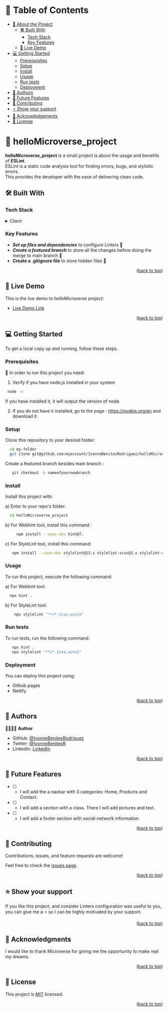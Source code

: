 
# 📗 Table of Contents

- [📖 About the Project](#about-project)
  - [🛠 Built With](#built-with)
    - [Tech Stack](#tech-stack)
    - [Key Features](#key-features)
  - [🚀 Live Demo](#live-demo)
- [💻 Getting Started](#getting-started)
  - [Prerequisites](#prerequisites)
  - [Setup](#setup)
  - [Install](#install)
  - [Usage](#usage)
  - [Run tests](#run-tests)
  - [Deployment](#deployment)
- [👥 Authors](#authors)
- [🔭 Future Features](#future-features)
- [🤝 Contributing](#contributing)
- [⭐️ Show your support](#support)
- [🙏 Acknowledgements](#acknowledgements)
- [📝 License](#license)

<!-- PROJECT DESCRIPTION -->

# 📖 helloMicroverse_project <a name="about-project"></a>

**helloMicroverse_project** is a small project is about the usage and benefits of <strong>ESLint</strong>.<br/>
  ESLint is a static code analysis tool for finding errors, bugs, and stylistic errors.<br/>
  This provides the developer with the ease of delivering clean code.<br/>

## 🛠 Built With <a name="built-with"></a>

### Tech Stack <a name="tech-stack"></a>

<details>
  <summary>Client</summary>
  <ul>
    <li><a href="https://developer.mozilla.org/en-US/docs/Web/HTML">HTML</a></li>
    <li><a href="https://www.w3schools.com/css/">CSS</a></li>
  </ul>
</details>

<!-- Features -->

### Key Features <a name="key-features"></a>

- ***Set up files and dependencies*** to configure Linters 📍
- ***Create a featured branch*** to store all the changes before doing the merge to main branch 📍
- **Create a .gitignore file** to store hidden files 📍

<p align="right">(<a href="#readme-top">back to top</a>)</p>

<!-- LIVE DEMO -->

## 🚀 Live Demo <a name="live-demo"></a>

This is the live demo to <em>helloMicroverse project</em>: <br/>

- [Live Demo Link](https://ivonnebenitesrodriguez.github.io/helloMicroverse/)

<p align="right">(<a href="#readme-top">back to top</a>)</p>

<!-- GETTING STARTED -->

## 💻 Getting Started <a name="getting-started"></a>

To get a local copy up and running, follow these steps.

### Prerequisites

📍 In order to run this project you need:

1) Verify if you have node.js installed in your system

```sh
 node -v
```
If you have installed it, it will output the version of node.

2) If you do not have it installed, go to the page : https://nodejs.org/en and download it.

### Setup

Clone this repository to your desired folder:

```sh
  cd my-folder
  git clone git@github.com:myaccount/IvonneBenitesRodriguez/helloMicroverse_project.git
```

Create a featured branch besides main branch :

```sh
   git checkout -b nameofyournewbranch
```

### Install <br/>

Install this project with:<br/>

a) Enter to your repo's folder:

```sh
  cd helloMicroverse_project
```

b) For Webhint tool, install this command :

```sh
     npm install --save-dev hint@7.
```

c) For StyleLint tool, install this command:

```sh
   npm install --save-dev stylelint@13.x stylelint-scss@3.x stylelint-config-standard@21.x stylelint-csstree-validator@1.x
```

### Usage

To run this project, execute the following command:

a) For Webhint tool:

```sh
  npx hint .
```
b) For StyleLint tool:
```sh
    npx stylelint "**/*.{css,scss}"
```

### Run tests

To run tests, run the following command:

```sh
   npx hint .
   npx stylelint "**/*.{css,scss}"
```


### Deployment

You can deploy this project using:
- Github pages
- Netlify 


<p align="right">(<a href="#readme-top">back to top</a>)</p>

<!-- AUTHORS -->

## 👥 Authors <a name="authors"></a>

👩🏽‍💻🌸 **Author**

- GitHub: [@IvonneBenitesRodriguez](https://github.com/IvonneBenitesRodriguez)
- Twitter: [@IvonneBenitesR](https://twitter.com/IvonneBenitesR)
- LinkedIn: [LinkedIn](https://www.linkedin.com/in/ivonnebenites/)

<p align="right">(<a href="#readme-top">back to top</a>)</p>

<!-- FUTURE FEATURES -->

## 🔭 Future Features <a name="future-features"></a>

- [ ]  - I will add the a navbar with 3 categories: Home, Products and Contact.
- [ ]  - I will add a section with a class. There I will add pictures and text.
- [ ]  - I will add a footer section with social-network information. 
<p align="right">(<a href="#readme-top">back to top</a>)</p>

<!-- CONTRIBUTING -->

## 🤝 Contributing <a name="contributing"></a>

Contributions, issues, and feature requests are welcome!

Feel free to check the [issues page](../../issues/).

<p align="right">(<a href="#readme-top">back to top</a>)</p>

<!-- SUPPORT -->

## ⭐️ Show your support <a name="support"></a>

If you like this project, and consider Linters configuration was useful to you,  you can give me a ⭐️ so I can be highly motivated by your support.

<p align="right">(<a href="#readme-top">back to top</a>)</p>

<!-- ACKNOWLEDGEMENTS -->

## 🙏 Acknowledgments <a name="acknowledgements"></a>

I would like to thank Microverse for giving me the opportunity to make real my dreams.

<p align="right">(<a href="#readme-top">back to top</a>)</p>

<!-- LICENSE -->

## 📝 License <a name="license"></a>

This project is [MIT](./LICENSE) licensed.

<p align="right">(<a href="#readme-top">back to top</a>)</p>



















